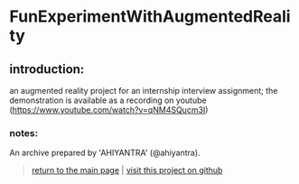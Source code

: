 # FunExperimentWithAugmentedReality

## introduction:

an augmented reality project for an internship interview assignment; the demonstration is available as a recording on youtube (https://www.youtube.com/watch?v=qNM4SQucm3I)

### notes:

An archive prepared by 'AHIYANTRA' (@ahiyantra).

> [return to the main page](https://ahiyantra.github.io)
> |
> [visit this project on github](https://github.com/ahiyantra/FunExperimentWithAugmentedReality)